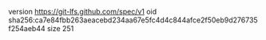 version https://git-lfs.github.com/spec/v1
oid sha256:ca7e84fbb263aeacebd234aa67e5fc4d4c844afce2f50eb9d276735f254aeb44
size 251
